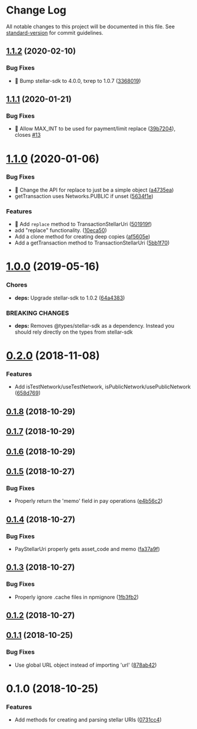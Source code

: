 # Change Log

All notable changes to this project will be documented in this file. See [standard-version](https://github.com/conventional-changelog/standard-version) for commit guidelines.

<a name="1.1.2"></a>
## [1.1.2](https://github.com/stellarguard/stellar-uri/compare/v1.1.1...v1.1.2) (2020-02-10)


### Bug Fixes

* 🐛 Bump stellar-sdk to 4.0.0, txrep to 1.0.7 ([3368019](https://github.com/stellarguard/stellar-uri/commit/3368019))



<a name="1.1.1"></a>
## [1.1.1](https://github.com/stellarguard/stellar-uri/compare/v1.1.0...v1.1.1) (2020-01-21)


### Bug Fixes

* 🐛 Allow MAX_INT to be used for payment/limit replace ([39b7204](https://github.com/stellarguard/stellar-uri/commit/39b7204)), closes [#13](https://github.com/stellarguard/stellar-uri/issues/13)



<a name="1.1.0"></a>

# [1.1.0](https://github.com/stellarguard/stellar-uri/compare/v1.0.0...v1.1.0) (2020-01-06)

### Bug Fixes

- 🐛 Change the API for replace to just be a simple object ([a4735ea](https://github.com/stellarguard/stellar-uri/commit/a4735ea))
- getTransaction uses Networks.PUBLIC if unset ([5634f1e](https://github.com/stellarguard/stellar-uri/commit/5634f1e))

### Features

- 🎸 Add `replace` method to TransactionStellarUri ([501919f](https://github.com/stellarguard/stellar-uri/commit/501919f))
- add "replace" functionality. ([10eca50](https://github.com/stellarguard/stellar-uri/commit/10eca50))
- Add a clone method for creating deep copies ([af5605e](https://github.com/stellarguard/stellar-uri/commit/af5605e))
- Add a getTransaction method to TransactionStellarUri ([5bb1f70](https://github.com/stellarguard/stellar-uri/commit/5bb1f70))

<a name="1.0.0"></a>

# [1.0.0](https://github.com/stellarguard/stellar-uri/compare/v0.2.0...v1.0.0) (2019-05-16)

### Chores

- **deps:** Upgrade stellar-sdk to 1.0.2 ([64a4383](https://github.com/stellarguard/stellar-uri/commit/64a4383))

### BREAKING CHANGES

- **deps:** Removes @types/stellar-sdk as a dependency. Instead you should rely directly on the types from stellar-sdk

<a name="0.2.0"></a>

# [0.2.0](https://github.com/stellarguard/stellar-uri/compare/v0.1.8...v0.2.0) (2018-11-08)

### Features

- Add isTestNetwork/useTestNetwork, isPublicNetwork/usePublicNetwork ([658d769](https://github.com/stellarguard/stellar-uri/commit/658d769))

<a name="0.1.8"></a>

## [0.1.8](https://github.com/stellarguard/stellar-uri/compare/v0.1.7...v0.1.8) (2018-10-29)

<a name="0.1.7"></a>

## [0.1.7](https://github.com/stellarguard/stellar-uri/compare/v0.1.6...v0.1.7) (2018-10-29)

<a name="0.1.6"></a>

## [0.1.6](https://github.com/stellarguard/stellar-uri/compare/v0.1.5...v0.1.6) (2018-10-29)

<a name="0.1.5"></a>

## [0.1.5](https://github.com/stellarguard/stellar-uri/compare/v0.1.4...v0.1.5) (2018-10-27)

### Bug Fixes

- Properly return the 'memo' field in pay operations ([e4b56c2](https://github.com/stellarguard/stellar-uri/commit/e4b56c2))

<a name="0.1.4"></a>

## [0.1.4](https://github.com/stellarguard/stellar-uri/compare/v0.1.3...v0.1.4) (2018-10-27)

### Bug Fixes

- PayStellarUri properly gets asset_code and memo ([fa37a9f](https://github.com/stellarguard/stellar-uri/commit/fa37a9f))

<a name="0.1.3"></a>

## [0.1.3](https://github.com/stellarguard/stellar-uri/compare/v0.1.2...v0.1.3) (2018-10-27)

### Bug Fixes

- Properly ignore .cache files in npmignore ([1fb3fb2](https://github.com/stellarguard/stellar-uri/commit/1fb3fb2))

<a name="0.1.2"></a>

## [0.1.2](https://github.com/stellarguard/stellar-uri/compare/v0.1.1...v0.1.2) (2018-10-27)

<a name="0.1.1"></a>

## [0.1.1](https://github.com/stellarguard/stellar-uri/compare/v0.1.0...v0.1.1) (2018-10-25)

### Bug Fixes

- Use global URL object instead of importing 'url' ([878ab42](https://github.com/stellarguard/stellar-uri/commit/878ab42))

<a name="0.1.0"></a>

# 0.1.0 (2018-10-25)

### Features

- Add methods for creating and parsing stellar URIs ([0731cc4](https://github.com/stellarguard/stellar-uri/commit/0731cc4))

